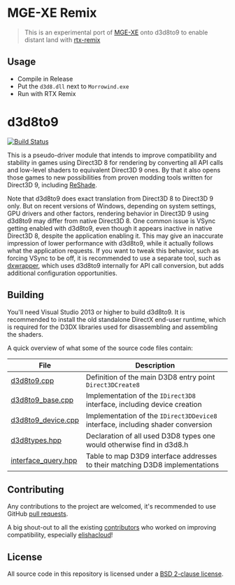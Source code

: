 # MGE-XE Remix

> This is an experimental port of [MGE-XE](https://github.com/Hrnchamd/MGE-XE) onto d3d8to9 to enable distant land with [rtx-remix](https://github.com/NVIDIAGameWorks/rtx-remix)

## Usage
- Compile in Release
- Put the `d3d8.dll` next to `Morrowind.exe`
- Run with RTX Remix


d3d8to9
=======

[![Build Status](https://ci.appveyor.com/api/projects/status/aqupdda60ixgenyd?svg=true)](https://ci.appveyor.com/project/crosire/d3d8to9)

This is a pseudo-driver module that intends to improve compatibility and stability in games using Direct3D 8 for rendering by converting all API calls and low-level shaders to equivalent Direct3D 9 ones. By that it also opens those games to new possibilities from proven modding tools written for Direct3D 9, including [ReShade](http://reshade.me).

Note that d3d8to9 does exact translation from Direct3D 8 to Direct3D 9 only. But on recent versions of Windows, depending on system settings, GPU drivers and other factors, rendering behavior in Direct3D 9 using d3d8to9 may differ from native Direct3D 8. One common issue is VSync getting enabled with d3d8to9, even though it appears inactive in native Direct3D 8, despite the application enabling it. This may give an inaccurate impression of lower performance with d3d8to9, while it actually follows what the application requests. If you want to tweak this behavior, such as forcing VSync to be off, it is recommended to use a separate tool, such as [dxwrapper](https://github.com/elishacloud/dxwrapper), which uses d3d8to9 internally for API call conversion, but adds additional configuration opportunities.

## Building

You'll need Visual Studio 2013 or higher to build d3d8to9. It is recommended to install the old standalone DirectX end-user runtime, which is required for the D3DX libraries used for disassembling and assembling the shaders.

A quick overview of what some of the source code files contain:

|File                                                      |Description                                                                      |
|----------------------------------------------------------|---------------------------------------------------------------------------------|
|[d3d8to9.cpp](source/d3d8to9.cpp)                         | Definition of the main D3D8 entry point `Direct3DCreate8`                       |
|[d3d8to9_base.cpp](source/d3d8to9_base.cpp)               | Implementation of the `IDirect3D8` interface, including device creation         |
|[d3d8to9_device.cpp](source/d3d8to9_device.cpp)           | Implementation of the `IDirect3DDevice8` interface, including shader conversion |
|[d3d8types.hpp](source/d3d8types.hpp)                     | Declaration of all used D3D8 types one would otherwise find in d3d8.h           |
|[interface_query.hpp](source/interface_query.hpp)         | Table to map D3D9 interface addresses to their matching D3D8 implementations    |

## Contributing

Any contributions to the project are welcomed, it's recommended to use GitHub [pull requests](https://help.github.com/articles/using-pull-requests/).

A big shout-out to all the existing [contributors](https://github.com/crosire/d3d8to9/graphs/contributors) who worked on improving compatibility, especially [elishacloud](https://github.com/elishacloud)!

## License

All source code in this repository is licensed under a [BSD 2-clause license](LICENSE.md).
